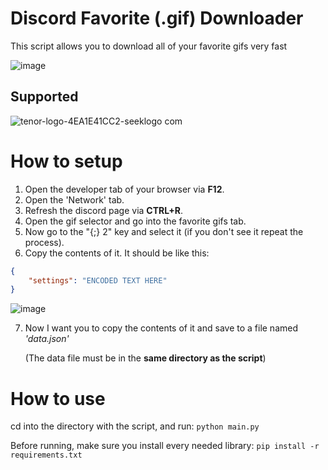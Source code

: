 # Discord Favorite (.gif) Downloader
This script allows you to download all of your favorite gifs very fast

![image](https://github.com/womblee/discord-favorite-gif-downloader/assets/52250786/a116dbf0-1171-4cf4-ac6b-4428cf6824ff)

## Supported
![tenor-logo-4EA1E41CC2-seeklogo com](https://github.com/womblee/discord-favorite-gif-downloader/assets/52250786/321d4bcc-6919-4e83-aeee-067baaae1f5c)

# How to setup
1. Open the developer tab of your browser via **F12**.
2. Open the 'Network' tab.
3. Refresh the discord page via **CTRL+R**.
4. Open the gif selector and go into the favorite gifs tab.
5. Now go to the "{;} 2" key and select it (if you don't see it repeat the process).
6. Copy the contents of it. It should be like this:
```json
{
    "settings": "ENCODED TEXT HERE"
}
```
![image](https://github.com/womblee/discord-favorite-gif-downloader/assets/52250786/ae7a0858-e17b-44bc-a130-d75ae1d3fcb3)

7. Now I want you to copy the contents of it and save to a file named _'data.json'_
   
   (The data file must be in the **same directory as the script**)

# How to use
cd into the directory with the script, and run: `python main.py`

Before running, make sure you install every needed library:
`pip install -r requirements.txt`
